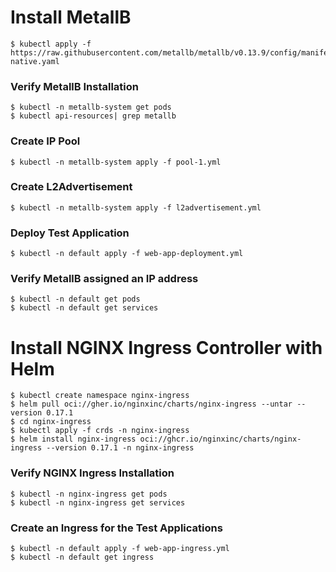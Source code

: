 # Install MetallB

```
$ kubectl apply -f https://raw.githubusercontent.com/metallb/metallb/v0.13.9/config/manifests/metallb-native.yaml
```

### Verify MetallB Installation

```
$ kubectl -n metallb-system get pods
$ kubectl api-resources| grep metallb
```

### Create IP Pool

```
$ kubectl -n metallb-system apply -f pool-1.yml
```

### Create L2Advertisement

```
$ kubectl -n metallb-system apply -f l2advertisement.yml
```

### Deploy Test Application

```
$ kubectl -n default apply -f web-app-deployment.yml
```

### Verify MetallB assigned an IP address

```
$ kubectl -n default get pods
$ kubectl -n default get services
```

# Install NGINX Ingress Controller with Helm

```
$ kubectl create namespace nginx-ingress
$ helm pull oci://gher.io/nginxinc/charts/nginx-ingress --untar --version 0.17.1
$ cd nginx-ingress
$ kubectl apply -f crds -n nginx-ingress
$ helm install nginx-ingress oci://ghcr.io/nginxinc/charts/nginx-ingress --version 0.17.1 -n nginx-ingress
```

### Verify NGINX Ingress Installation

```
$ kubectl -n nginx-ingress get pods
$ kubectl -n nginx-ingress get services
```

### Create an Ingress for the Test Applications

```
$ kubectl -n default apply -f web-app-ingress.yml
$ kubectl -n default get ingress
```
